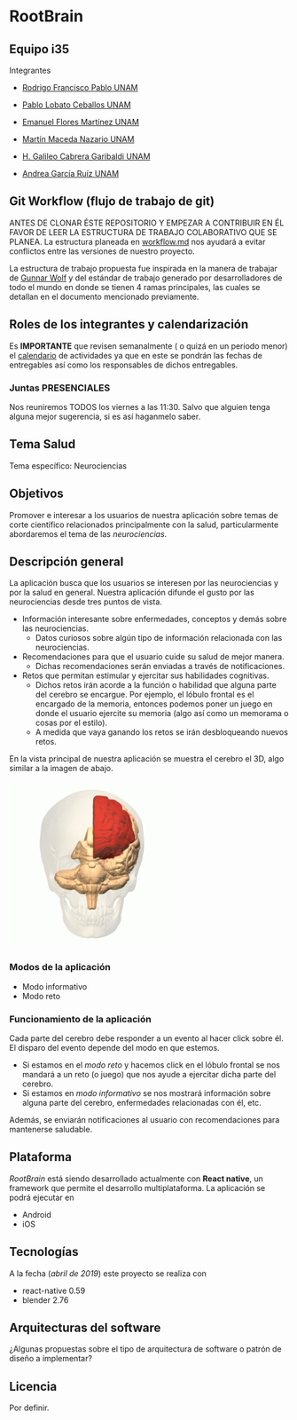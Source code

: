 # RootBrain

## Equipo i35 

Integrantes

* [Rodrigo Francisco Pablo UNAM](https://github.com/rhofp)
* [Pablo Lobato Ceballos UNAM](https://github.com/alpercon)
* [Emanuel Flores Martínez UNAM](https://github.com/emanuelFI)
* [Martín Maceda Nazario UNAM](https://github.com/martino2197)

* [H. Galileo Cabrera Garibaldi UNAM](https://github.com/galigaribaldi)
* [Andrea García Ruíz UNAM](https://github.com/andreaagr)

## Git Workflow (flujo de trabajo de git)

ANTES DE CLONAR ÉSTE REPOSITORIO Y EMPEZAR A CONTRIBUIR EN ÉL FAVOR DE LEER LA ESTRUCTURA DE TRABAJO COLABORATIVO QUE SE PLANEA. La estructura planeada en  [workflow.md](./planeacion/workflow.md) nos ayudará a evitar conflictos entre las versiones de nuestro proyecto. 

La estructura de trabajo propuesta fue inspirada en la manera de trabajar de [Gunnar Wolf](https://github.com/gwolf) y del estándar de trabajo generado por desarrolladores de todo el mundo en donde se tienen 4 ramas principales, las cuales se detallan en el documento mencionado previamente.

## Roles de los integrantes y calendarización

Es **IMPORTANTE**  que revisen semanalmente ( o quizá en un periodo menor) el [calendario](./planeacion/README.md) de actividades ya que en este se pondrán las fechas de entregables así como los responsables de dichos entregables.

<!--### Minutas-->

<!--Otra parte esencial para el proyecto es informar a los que no pudieron asistir a las juntas lo que se dijo. Para ello se escribirán minutas los más corto posible con los acuerdos a los que se llego ese día en particular.-->

<!--La secuencia para hacer minutas será `Rodrigo, Emanuel, Pablo, Martín.` -->

### Juntas PRESENCIALES

Nos reuniremos TODOS los viernes a las 11:30. Salvo que alguien tenga alguna mejor sugerencia, si es así haganmelo saber.

## Tema Salud

Tema específico: Neurociencias

## Objetivos

Promover e interesar a los usuarios de nuestra aplicación sobre temas de corte científico relacionados principalmente con la salud, particularmente abordaremos el tema de las *neurociencias*.

## Descripción general

La aplicación busca que los usuarios se interesen por las neurociencias y por la salud en general. Nuestra aplicación difunde el gusto por las neurociencias desde tres puntos de vista.	

* Información interesante sobre enfermedades, conceptos y demás sobre las neurociencias.
  * Datos curiosos sobre algún tipo de información relacionada con las neurociencias.
* Recomendaciones para que el usuario cuide su salud de mejor manera.
  * Dichas recomendaciones serán enviadas a través de notificaciones.
* Retos que permitan estimular y ejercitar sus habilidades cognitivas.
  * Dichos retos irán acorde a la función o habilidad que alguna parte del cerebro se encargue. Por ejemplo, el lóbulo frontal es el encargado de la memoria, entonces podemos poner un juego en donde el usuario ejercite su memoria (algo así como un memorama o cosas por el estilo).
  * A medida que vaya ganando los retos se irán desbloqueando nuevos retos.

En la vista principal de nuestra aplicación se muestra el cerebro el 3D, algo similar a la imagen de abajo.

![animacion tomada de wikipedia](./img/brain_anim.gif)

### Modos de la aplicación

* Modo informativo
* Modo reto

### Funcionamiento de la aplicación

Cada parte del cerebro debe responder a un evento al hacer click sobre él. El disparo del evento depende del modo en que estemos. 

* Si estamos en el *modo reto* y hacemos click en el lóbulo frontal se nos mandará a un reto (o juego) que nos ayude a ejercitar dicha parte del cerebro.
* Si estamos en *modo informativo* se nos mostrará información sobre alguna parte del cerebro, enfermedades relacionadas con él, etc. 

Además, se enviarán notificaciones al usuario con recomendaciones para mantenerse saludable.

## Plataforma

*RootBrain* está siendo desarrollado actualmente con **React native**, un framework que permite el desarrollo multiplataforma. La aplicación se podrá ejecutar en 

* Android
* iOS

## Tecnologías

A la fecha (*abril de 2019*) este proyecto se realiza con 

* react-native 0.59
* blender 2.76

## Arquitecturas del software

¿Algunas propuestas sobre el tipo de arquitectura de software o patrón de diseño a implementar?

## Licencia

Por definir.
